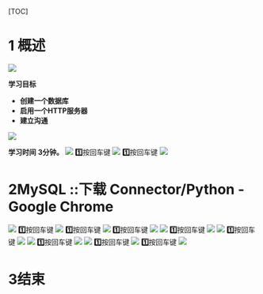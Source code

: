 [TOC]
# 1 概述
![](FILES/034_mappDatabase1-%20建立与数据库的通信/image-20230524091050969.png)

**学习目标**
  - **创建一个数据库**
  - **启用一个HTTP服务器**
  - **建立沟通**
    

![](FILES/034_mappDatabase1-%20建立与数据库的通信/image-20230524091117112.png)

**学习时间**
    **3分钟。**
![](FILES/034_mappDatabase1-%20建立与数据库的通信/image-20230523174418959.png)
**1️⃣**按回车键
![](FILES/034_mappDatabase1-%20建立与数据库的通信/image-20230523174427124.png)
**1️⃣**按回车键
![](FILES/034_mappDatabase1-%20建立与数据库的通信/image-20230523174432273.png)
# 2MySQL ::下载 Connector/Python - Google Chrome

![](FILES/034_mappDatabase1-%20建立与数据库的通信/image-20230523174437947.png)
**1️⃣**按回车键 
![](FILES/034_mappDatabase1-%20建立与数据库的通信/image-20230523174451274.png)
**1️⃣**按回车键
![](FILES/034_mappDatabase1-%20建立与数据库的通信/image-20230523174459932.png)
**1️⃣**按回车键
![](FILES/034_mappDatabase1-%20建立与数据库的通信/image-20230523174507291.png)
![](FILES/034_mappDatabase1-%20建立与数据库的通信/image-20230523174510433.png)
**1️⃣**按回车键
![](FILES/034_mappDatabase1-%20建立与数据库的通信/image-20230523174515572.png)
![](FILES/034_mappDatabase1-%20建立与数据库的通信/image-20230523174518628.png)
**1️⃣**按回车键
![](FILES/034_mappDatabase1-%20建立与数据库的通信/image-20230523174523892.png)
![](FILES/034_mappDatabase1-%20建立与数据库的通信/image-20230523174527404.png)
**1️⃣**按回车键
![](FILES/034_mappDatabase1-%20建立与数据库的通信/image-20230523174532769.png)
![](FILES/034_mappDatabase1-%20建立与数据库的通信/image-20230523174536425.png)
**1️⃣**按回车键
![](FILES/034_mappDatabase1-%20建立与数据库的通信/image-20230523174541322.png)
**1️⃣**按回车键
![](FILES/034_mappDatabase1-%20建立与数据库的通信/image-20230523174546030.png)
# 3结束
